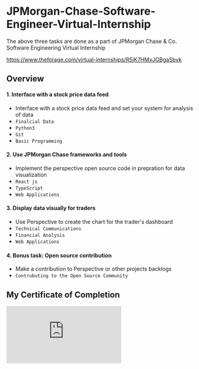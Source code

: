 # JPMorgan-Chase-Software-Engineer-Virtual-Internship
The above three tasks are done as a part of JPMorgan Chase & Co. Software Engineering Virtual Internship

https://www.theforage.com/virtual-internships/R5iK7HMxJGBgaSbvk
## Overview

#### 1. Interface with a stock price data feed 
- Interface with a stock price data feed and set your system for analysis of data
- `Finalcial Data` 
- `Python3`
- `Git`
- `Basic Programming`
#### 2. Use JPMorgan Chase frameworks and tools 
- Implement the perspective open source code in prepration for data visualization 
- `React js` 
- `TypeScript`
- `Web Applications`
#### 3. Display data visually for traders 
- Use Perspective to create the chart for the trader's dashboard  
- `Technical Communications` 
- `Financial Analysis`
- `Web Applications`
#### 4. Bonus task: Open source contribution
- Make a contribution to Perspective or other projects backlogs 
- `Contrubuting to the Open Source Community`

## My Certificate of Completion


![](https://github.com/AllenYao06/JPMorgan-Chase-Software-Engineer-Virtual-Internship/blob/e6be1be8a2d1efe1b9945d110699598f70d191aa/My%20Certificate%20of%20Completion.pdf)
